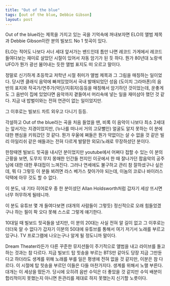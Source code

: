 ```yaml
---
title: "Out of the blue"
tags: [out of the blue, Debbie Gibson]
layout: post
---
```


Out of the blue라는 제목을 가지고 있는 곡을 기억속에 꺼내보자면 ELO의 앨범 제목과 Debbie Gibson이란 분의 빌보드 No 1 힛곡이 있다.

ELO는 적어도 나보다 서너 세대 앞서가는 밴드인데 틈만 나면 레코드 가게에서 레코드 들여다보는 재미로 살았던 시절이 있어서 자동 암기가 된 듯 하다. 뭔가 80년대 노랑색 UFO가 뭔가 광선 붐어내는 듯한 앨범 표지도 떠 오르고 말이다. 

정말로 신기하게 초등학교 저학년 시절 취미가 앨범 제목과 그 그림을 매칭하는 일이었다. 당시엔 클래식 음악에 빠져있었어서 국내 발매되었던 성음 (도이치 그라마폰)의 음반의 표지와 작곡가/연주가(악단/지휘자)등등을 매칭해서 암기하던 것이었는데, 운좋게도 그 음반이 집에 있었다면 음악까지 곁들여서 머리속에 넣는 일을 재미삼아 했던 것 같다. 지금 내 밥벌이와는 전혀 연관이 없는 일이었지만.

그 이후로는 빌보드 차트 외우고 다니기 등등.

각설하고 Out of the blue라는 곡을 처음 들었을 땐, 비록 이 음악이 나보다 최소 2세대는 앞서가는 지경이었지만, (누나를 떠나서 거의 고모뻘인) 얼굴도 알지 못하는 이 분에 대한 팬심을 키워갔던 것 같다. 뭔가 우울에 쪄들은 뭔가 약없이는 살 수 없을 것 같은 빌리 아일리쉬 같은 애들과는 전혀 다르게 발랄한 외모/노래로 무장하셨던 분이다. 

한창때엔 빌보드 힛곡을 내시던 분이었지만 youtube에서 어쩌다 접할 수 있는 이 분의 근황을 보면, 도무지 무지 몽매한 인간들 천지인 이곳에서 한 때 잘나가던 팝음악의 공주님에 대한 대한 푸대접이 느껴진다. 그러나 연세에도 불구하고 관리 참 잘하셨구나 싶은데, 뭐 다 그렇듯 이 분들 뵈려면 라스 베가스 찾아가야 되는데, 이놈의 코로나 바이러스 덕택에 아무 것도 할 수 없다.

이 분도, 내 기타 히어로우 중 한 분이셨던 Allan Holdsworth처럼 갑자기 세상 뜨시면 너무 허무하게 될테니까. 

이 분도 유튜브 몇 개 들여다보면 (대개의 사람들이 그렇듯) 정신적으로 오래 힘들었겠구나 하는 필이 팍 오다 못해 스스로 그렇게 얘기한다. 

10대일 때 빌보드 힛곡들을 냈지만, 이 분의 20대는 사실 전혀 알 길이 없고 그 이후로는 더더욱 알 수 없다가 갑자기 이분의 50대에 유튜브를 통해서 여기 저기서 노래를 부르고 있구나. TV 프로그램에 나오는구나 알게 될 정도니까 말이다. 

Dream Theater라든가 다른 꾸준한 뮤지션들이 주기적으로 앨범을 내고 라이브를 돌고 하는 것과는 참 다르다. 지금 빌보드 탑 힛송을 부르는 BTS만 같아도 당장 지금 그만둔다고 하더라도 생계를 위해 노래를 부를 일은 평생에 전혀 없을 것 같지만, 이분은 참 다르다. 이 시절에 탑 힛송을 부르던 이들은 다들 마찬가지다. 생계를 위해서 노랠 부른다. 대개는 이 세상을 떴든가. 당시에 오히려 음반 수익은 더 좋았을 것 같지만 수익 배분이 합리적이지 못했는지 아니면 돈관리를 제대로 하지 못했는지 신기할 노릇이다. 